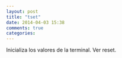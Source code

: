 ```yaml
---
layout: post
title: "tset"
date: 2014-04-03 15:38
comments: true
categories: 
---
```

Inicializa los valores de la terminal. Ver reset.	

